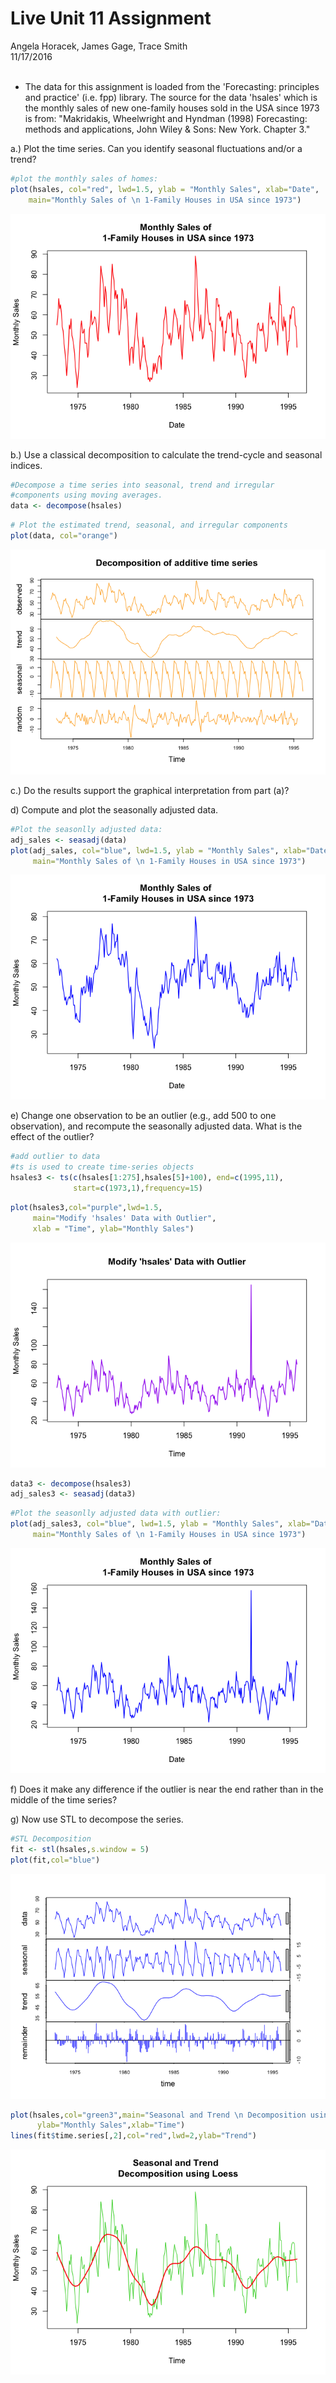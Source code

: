 # Live Unit 11 Assignment
Angela Horacek, James Gage, Trace Smith  
11/17/2016  
<br>



- The data for this assignment is loaded from the 'Forecasting: principles and practice' (i.e. fpp) library. The source for the data 'hsales' which is the monthly sales of new one-family houses sold in the USA since 1973 is from: "Makridakis, Wheelwright and Hyndman (1998) Forecasting: methods and applications, John Wiley & Sons: New York. Chapter 3."



a.) Plot the time series. Can you identify seasonal fluctuations and/or a trend? 


```r
#plot the monthly sales of homes:
plot(hsales, col="red", lwd=1.5, ylab = "Monthly Sales", xlab="Date",
    main="Monthly Sales of \n 1-Family Houses in USA since 1973")
```

![](Report_files/figure-html/unnamed-chunk-2-1.png)<!-- -->

b.) Use a classical decomposition to calculate the trend-cycle and seasonal indices. 


```r
#Decompose a time series into seasonal, trend and irregular 
#components using moving averages.
data <- decompose(hsales)
```


```r
# Plot the estimated trend, seasonal, and irregular components
plot(data, col="orange")
```

![](Report_files/figure-html/unnamed-chunk-4-1.png)<!-- -->

c.) Do the results support the graphical interpretation from part (a)? 


d) Compute and plot the seasonally adjusted data. 


```r
#Plot the seasonlly adjusted data:
adj_sales <- seasadj(data)
plot(adj_sales, col="blue", lwd=1.5, ylab = "Monthly Sales", xlab="Date",
     main="Monthly Sales of \n 1-Family Houses in USA since 1973")
```

![](Report_files/figure-html/unnamed-chunk-5-1.png)<!-- -->

e) Change one observation to be an outlier (e.g., add 500 to one observation), and recompute the seasonally adjusted data. What is the effect of the outlier? 


```r
#add outlier to data
#ts is used to create time-series objects
hsales3 <- ts(c(hsales[1:275],hsales[5]+100), end=c(1995,11),
              start=c(1973,1),frequency=15)
```


```r
plot(hsales3,col="purple",lwd=1.5,
     main="Modify 'hsales' Data with Outlier",
     xlab = "Time", ylab="Monthly Sales")
```

![](Report_files/figure-html/unnamed-chunk-7-1.png)<!-- -->


```r
data3 <- decompose(hsales3)
adj_sales3 <- seasadj(data3)
```


```r
#Plot the seasonlly adjusted data with outlier:
plot(adj_sales3, col="blue", lwd=1.5, ylab = "Monthly Sales", xlab="Date",
     main="Monthly Sales of \n 1-Family Houses in USA since 1973")
```

![](Report_files/figure-html/unnamed-chunk-9-1.png)<!-- -->

f) Does it make any difference if the outlier is near the end rather than in the middle of the time series? 

g) Now use STL to decompose the series.


```r
#STL Decomposition
fit <- stl(hsales,s.window = 5)
plot(fit,col="blue")
```

![](Report_files/figure-html/unnamed-chunk-10-1.png)<!-- -->

```r
plot(hsales,col="green3",main="Seasonal and Trend \n Decomposition using Loess",
      ylab="Monthly Sales",xlab="Time")
lines(fit$time.series[,2],col="red",lwd=2,ylab="Trend")
```

![](Report_files/figure-html/unnamed-chunk-10-2.png)<!-- -->
